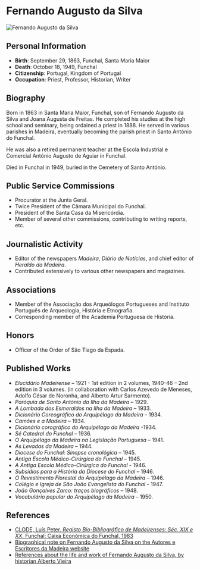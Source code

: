 # Fernando Augusto da Silva

![Fernando Augusto da Silva](https://upload.wikimedia.org/wikipedia/commons/3/3b/Fernando_Augusto_da_Silva.jpg)

## Personal Information
- **Birth**: September 29, 1863, Funchal, Santa Maria Maior
- **Death**: October 18, 1949, Funchal
- **Citizenship**: Portugal, Kingdom of Portugal
- **Occupation**: Priest, Professor, Historian, Writer

## Biography
Born in 1863 in Santa Maria Maior, Funchal, son of Fernando Augusto da Silva and Joana Augusta de Freitas. He completed his studies at the high school and seminary, being ordained a priest in 1888. He served in various parishes in Madeira, eventually becoming the parish priest in Santo António do Funchal.

He was also a retired permanent teacher at the Escola Industrial e Comercial António Augusto de Aguiar in Funchal.

Died in Funchal in 1949, buried in the Cemetery of Santo António.

## Public Service Commissions
- Procurator at the Junta Geral.
- Twice President of the Câmara Municipal do Funchal.
- President of the Santa Casa da Misericórdia.
- Member of several other commissions, contributing to writing reports, etc.

## Journalistic Activity
- Editor of the newspapers *Madeira*, *Diário de Notícias*, and chief editor of *Heraldo da Madeira*. 
- Contributed extensively to various other newspapers and magazines.

## Associations
- Member of the Associação dos Arqueólogos Portugueses and Instituto Português de Arqueologia, História e Etnografia.
- Corresponding member of the Academia Portuguesa de História.

## Honors
- Officer of the Order of São Tiago da Espada.

## Published Works
- *Elucidário Madeirense* – 1921 - 1st edition in 2 volumes, 1940-46 – 2nd edition in 3 volumes. (in collaboration with Carlos Azevedo de Meneses, Adolfo César de Noronha, and Alberto Artur Sarmento).
- *Paróquia de Santo António da Ilha da Madeira* – 1929.
- *A Lombada dos Esmeraldos na Ilha da Madeira* – 1933.
- *Dicionário Coreográfico do Arquipélago da Madeira* – 1934.
- *Camões e a Madeira* – 1934.
- *Dicionário corográfico do Arquipélago da Madeira* -1934.
- *Sé Catedral do Funchal* – 1936.
- *O Arquipélago da Madeira na Legislação Portuguesa* – 1941.
- *As Levadas da Madeira* – 1944.
- *Diocese do Funchal: Sinopse cronológica* – 1945.
- *Antiga Escola Médico-Cirúrgica do Funchal* – 1945.
- *A Antiga Escola Médico-Cirúrgica do Funchal* - 1946.
- *Subsídios para a História da Diocese do Funchal* – 1946.
- *O Revestimento Florestal do Arquipélago da Madeira* – 1946.
- *Colégio e Igreja de São João Evangelista do Funchal* - 1947.
- *João Gonçalves Zarco: traços biográficos* – 1948.
- *Vocabulário popular do Arquipélago da Madeira* – 1950.

## References
- [CLODE, Luís Peter. *Registo Bio-Bibliográfico de Madeirenses: Séc. XIX e XX*. Funchal: Caixa Económica do Funchal, 1983](http://alb.alberto.googlepages.com/fasilva.pdf)
- [Biographical note on Fernando Augusto da Silva on the Autores e Escritores da Madeira website](http://escritoresdamadeira.no.sapo.pt/Fernando_Augusto_da_Silva/index.html)
- [References about the life and work of Fernando Augusto da Silva, by historian Alberto Vieira](http://alb.alberto.googlepages.com/fernandoaugustodasilva)
